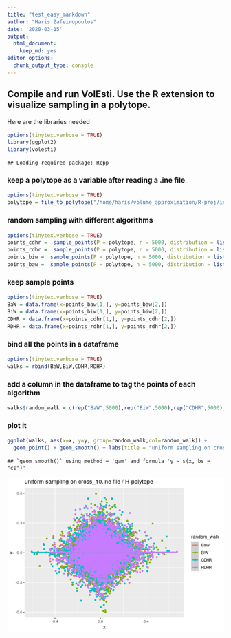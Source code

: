 ```yaml
---
title: "test_easy_markdown"
author: "Haris Zafeiropoulos"
date: '2020-03-15'
output:
  html_document: 
    keep_md: yes
editor_options:
  chunk_output_type: console
---
```




## Compile and run VolEsti. Use the R extension to visualize sampling in a polytope.

Here are the libraries needed


```r
options(tinytex.verbose = TRUE)
library(ggplot2)
library(volesti)
```

```
## Loading required package: Rcpp
```




### keep a polytope as a variable after reading a .ine file 


```r
options(tinytex.verbose = TRUE)
polytope = file_to_polytope("/home/haris/volume_approximation/R-proj/inst/extdata/cross_10.ine")
```



### random sampling with different algorithms 


```r
options(tinytex.verbose = TRUE)
points_cdhr =  sample_points(P = polytope, n = 5000, distribution = list("density" = "uniform"),  random_walk = list("walk"="CDHR"))
points_rdhr =  sample_points(P = polytope, n = 5000, distribution = list("density" = "uniform"),  random_walk = list("walk"="RDHR"))
points_biw =  sample_points(P = polytope, n = 5000, distribution = list("density" = "uniform"),  random_walk = list("walk"="BiW"))
points_baw =  sample_points(P = polytope, n = 5000, distribution = list("density" = "uniform"),  random_walk = list("walk"="BaW"))
```




### keep sample points 


```r
options(tinytex.verbose = TRUE)
BaW = data.frame(x=points_baw[1,], y=points_baw[2,])
BiW = data.frame(x=points_biw[1,], y=points_biw[2,])
CDHR = data.frame(x=points_cdhr[1,], y=points_cdhr[2,])
RDHR = data.frame(x=points_rdhr[1,], y=points_rdhr[2,])
```




### bind all the points in a dataframe

```r
options(tinytex.verbose = TRUE)
walks = rbind(BaW,BiW,CDHR,RDHR)
```





### add a column in the dataframe to tag the points of each algorithm

```r
walks$random_walk = c(rep("BaW",5000),rep("BiW",5000),rep("CDHR",5000),rep("RDHR",5000)) 
```





### plot it 

```r
ggplot(walks, aes(x=x, y=y, group=random_walk,col=random_walk)) + 
  geom_point() + geom_smooth() + labs(title = "uniform sampling on cross_10.ine file / H-polytope")
```

```
## `geom_smooth()` using method = 'gam' and formula 'y ~ s(x, bs = "cs")'
```

![](test_easy_files/figure-html/plot-1.png)<!-- -->

